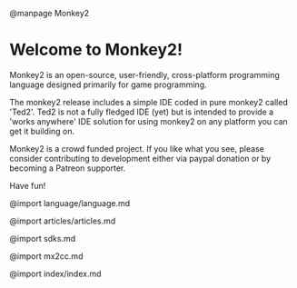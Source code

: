 
@manpage Monkey2

# Welcome to Monkey2!

Monkey2 is an open-source, user-friendly, cross-platform programming language designed primarily for game programming.

The monkey2 release includes a simple IDE coded in pure monkey2 called 'Ted2'. Ted2 is not a fully fledged IDE (yet) but is intended to provide a 'works anywhere' IDE solution for using monkey2 on any platform you can get it building on.

Monkey2 is a crowd funded project. If you like what you see, please consider contributing to development either via paypal donation or by becoming a Patreon supporter.

Have fun!

@import language/language.md

@import articles/articles.md

@import sdks.md

@import mx2cc.md

@import index/index.md
